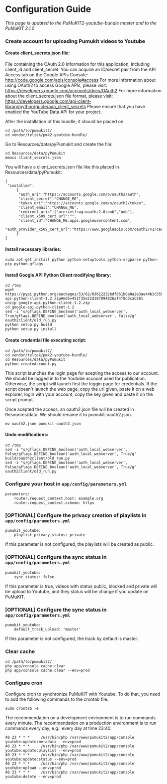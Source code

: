 Configuration Guide
===================

*This page is updated to the PuMuKIT2-youtube-bundle master and to the PuMuKIT 2.1.0*

### Create account for uploading Pumukit videos to Youtube

#### Create client_secrets.json file:

File containing the OAuth 2.0 information for this application, including client_id and client_secret. You can acquire an ID/secret pair from the API Access tab on the Google APIs Console:
http://code.google.com/apis/console#access
For more information about using OAuth2 to access Google APIs, please visit:
https://developers.google.com/accounts/docs/OAuth2
For more information about the client_secrets.json file format, please visit:
https://developers.google.com/api-client-library/python/guide/aaa_client_secrets
Please ensure that you have enabled the YouTube Data API for your project.

After the installation of this bundle, it should be placed on:

```
cd /path/to/pumukit2/
cd vendor/teltek/pmk2-youtube-bundle/
```

Go to Resources/data/pyPumukit and create the file:

```
cd Resources/data/pyPumukit
emacs client_secrets.json
```

You will have a client_secrets.json file like this placed in Resources/data/pyPumukit:

```
{
 "installed":
     {
      "auth_uri":"https://accounts.google.com/o/oauth2/auth",
      "client_secret":"CHANGE_ME",
      "token_uri":"https://accounts.google.com/o/oauth2/token",
      "client_email":"CHANGE_ME",
      "redirect_uris":["urn:ietf:wg:oauth:2.0:oob","oob"],
      "client_x509_cert_url":"",
      "client_id":"CHANGE_ME.apps.googleusercontent.com",
      "auth_provider_x509_cert_url":"https://www.googleapis.com/oauth2/v1/certs"
     }
}
```

#### Install necessary libraries:

```
sudo apt-get install python python-setuptools python-argparse python-pip python-gflags
```

#### Install Google API Python Client modifying library:

```
cd /tmp
wget https://pypi.python.org/packages/53/62/03612232bdf861b0a0a2e3ae44b3c555e8c8a50eb2d9e472bb29664c0772/google-api-python-client-1.2.zip#md5=451f35e22d107894826af4f8d3cab581
unzip google-api-python-client-1.2.zip
cd google-api-python-client-1.2
sed -i "s/gflags.DEFINE_boolean('auth_local_webserver', True/gflags.DEFINE_boolean('auth_local_webserver', False/g" oauth2client/old_run.py
python setup.py build
python setup.py install
```

#### Create credential file executing script:

```
cd /path/to/pumukit2/
cd vendor/teltek/pmk2-youtube-bundle/
cd Resources/data/pyPumukit
python createAccount.py
```

This script launches the login page for acepting the access to our account. We should be logged in to the Youtube account used for publication. Otherwise, the script will launch first the loggin page for credentials. If the script doesn't launch the web page, copy the url given, paste it on a web explorer, login with your account, copy the key given and paste it on the script prompt.

Once acepted the access, an oauth2.json file will be created in Resources/data. We should rename it to pumukit-oauth2.json.

```
mv oauth2.json pumukit-oauth2.json
```

#### Undo modifications:

```
cd /tmp
sed -i "s/gflags.DEFINE_boolean('auth_local_webserver', False/gflags.DEFINE_boolean('auth_local_webserver', True/g" build/oauth2client/old_run.py
sed -i "s/gflags.DEFINE_boolean('auth_local_webserver', False/gflags.DEFINE_boolean('auth_local_webserver', True/g" oauth2client/old_run.py
```

### Configure your host in `app/config/parameters.yml`

```
parameters:
    router.request_context.host: example.org
    router.request_context.scheme: https
```

### [OPTIONAL] Configure the privacy creation of playlists in `app/config/parameters.yml`

```
pumukit_youtube:
    playlist_privacy_status: private
```

If this parameter is not configured, the playlists will be created as public.


### [OPTIONAL] Configure the sync status in `app/config/parameters.yml`

```
pumukit_youtube:
    sync_status: false
```

If this parameter is true, videos with status public, blocked and private will be upload to Youtube, and they status will be change if you update on PuMuKIT.

### [OPTIONAL] Configure the sync status in `app/config/parameters.yml`

```
pumukit_youtube:
    default_track_upload: 'master'
```

If this parameter is not configured, the track by default is master. 


### Clear cache

```
cd /path/to/pumukit2/
php app/console cache:clear
php app/console cache:clear --env=prod
```

### Configure cron

Configure cron to synchronize PuMuKIT with Youtube. To do that, you need to add the following commands to the crontab file.

```
sudo crontab -e
```

The recommendation on a development environment is to run commands every minute.
The recommendation on a production environment is to run commands every day, e.g.: every day at time 23:40.

```
40 23 * * *     /usr/bin/php /var/www/pumukit2/app/console youtube:update:metadata --env=prod
40 23 * * *     /usr/bin/php /var/www/pumukit2/app/console youtube:update:playlist --env=prod
40 23 * * *     /usr/bin/php /var/www/pumukit2/app/console youtube:update:status --env=prod
40 23 * * *     /usr/bin/php /var/www/pumukit2/app/console youtube:upload --env=prod
40 23 * * *     /usr/bin/php /var/www/pumukit2/app/console youtube:delete --env=prod
```

